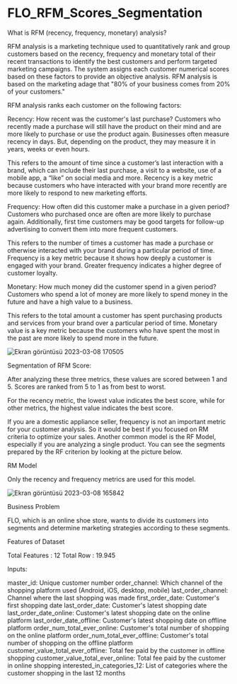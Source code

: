 # FLO_RFM_Scores_Segmentation

What is RFM (recency, frequency, monetary) analysis?

RFM analysis is a marketing technique used to quantitatively rank and group customers based on the recency, frequency and monetary total of their recent transactions to identify the best customers and perform targeted marketing campaigns. The system assigns each customer numerical scores based on these factors to provide an objective analysis. RFM analysis is based on the marketing adage that "80% of your business comes from 20% of your customers."

RFM analysis ranks each customer on the following factors:

Recency: How recent was the customer's last purchase? Customers who recently made a purchase will still have the product on their mind and are more likely to purchase or use the product again. Businesses often measure recency in days. But, depending on the product, they may measure it in years, weeks or even hours.

This refers to the amount of time since a customer’s last interaction with a brand, which can include their last purchase, a visit to a website, use of a mobile app, a “like” on social media and more. Recency is a key metric because customers who have interacted with your brand more recently are more likely to respond to new marketing efforts.

Frequency: How often did this customer make a purchase in a given period? Customers who purchased once are often are more likely to purchase again. Additionally, first time customers may be good targets for follow-up advertising to convert them into more frequent customers.

This refers to the number of times a customer has made a purchase or otherwise interacted with your brand during a particular period of time. Frequency is a key metric because it shows how deeply a customer is engaged with your brand. Greater frequency indicates a higher degree of customer loyalty.

Monetary: How much money did the customer spend in a given period? Customers who spend a lot of money are more likely to spend money in the future and have a high value to a business.

This refers to the total amount a customer has spent purchasing products and services from your brand over a particular period of time. Monetary value is a key metric because the customers who have spent the most in the past are more likely to spend more in the future.

![Ekran görüntüsü 2023-03-08 170505](https://user-images.githubusercontent.com/121626776/223761877-14744e8b-f341-4354-be7e-d6ba8061490f.png)


Segmentation of RFM Score:

After analyzing these three metrics, these values are scored between 1 and 5. Scores are ranked from 5 to 1 as from best to worst.

For the recency metric, the lowest value indicates the best score, while for other metrics, the highest value indicates the best score.

If you are a domestic appliance seller, frequency is not an important metric for your customer analysis. So it would be best if you focused on RM criteria to optimize your sales. Another common model is the RF Model, especially if you are analyzing a single product. You can see the segments prepared by the RF criterion by looking at the picture below.

RM Model

Only the recency and frequency metrics are used for this model.


![Ekran görüntüsü 2023-03-08 165842](https://user-images.githubusercontent.com/121626776/223761957-aecbebc3-1e11-49a0-842e-59ae5b9cacd2.png)

Business Problem

FLO, which is an online shoe store, wants to divide its customers into segments and determine marketing strategies according to these segments. 

Features of Dataset

Total Features : 12
Total Row : 19.945

Inputs:

master_id: Unique customer number
order_channel: Which channel of the shopping platform used (Android, iOS, desktop, mobile)
last_order_channel: Channel where the last shopping was made
first_order_date: Customer's first shopping date
last_order_date: Customer's latest shopping date
last_order_date_online: Customer's latest shopping date on the online platform
last_order_date_offline: Customer's latest shopping date on offline platform
order_num_total_ever_online: Customer's total number of shopping on the online platform
order_num_total_ever_offline: Customer's total number of shopping on the offline platform
customer_value_total_ever_offline: Total fee paid by the customer in offline shopping
customer_value_total_ever_online: Total fee paid by the customer in online shopping
interested_in_categories_12: List of categories where the customer shopping in the last 12 months

